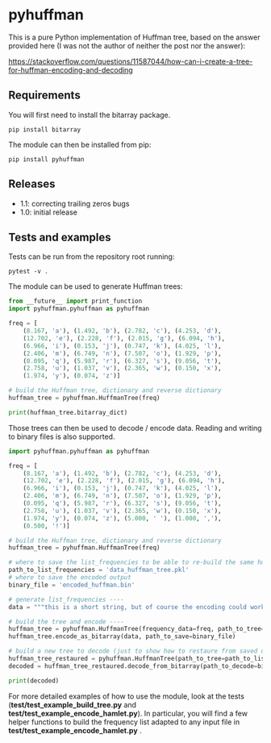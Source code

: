 # pyhuffman

This is a pure Python implementation of Huffman tree, based on the answer provided here (I was not the author of neither the post nor the answer): 

https://stackoverflow.com/questions/11587044/how-can-i-create-a-tree-for-huffman-encoding-and-decoding

## Requirements

You will first need to install the bitarray package.

```
pip install bitarray
```

The module can then be installed from pip:

```
pip install pyhuffman
```

## Releases

- 1.1: correcting trailing zeros bugs
- 1.0: initial release

## Tests and examples

Tests can be run from the repository root running:

```
pytest -v .
```

The module can be used to generate Huffman trees:

```Python
from __future__ import print_function
import pyhuffman.pyhuffman as pyhuffman

freq = [
    (8.167, 'a'), (1.492, 'b'), (2.782, 'c'), (4.253, 'd'),
    (12.702, 'e'), (2.228, 'f'), (2.015, 'g'), (6.094, 'h'),
    (6.966, 'i'), (0.153, 'j'), (0.747, 'k'), (4.025, 'l'),
    (2.406, 'm'), (6.749, 'n'), (7.507, 'o'), (1.929, 'p'),
    (0.095, 'q'), (5.987, 'r'), (6.327, 's'), (9.056, 't'),
    (2.758, 'u'), (1.037, 'v'), (2.365, 'w'), (0.150, 'x'),
    (1.974, 'y'), (0.074, 'z')]

# build the Huffman tree, dictionary and reverse dictionary
huffman_tree = pyhuffman.HuffmanTree(freq)

print(huffman_tree.bitarray_dict)
```

Those trees can then be used to decode / encode data. Reading and writing to binary files is also supported.

```Python
import pyhuffman.pyhuffman as pyhuffman

freq = [
    (8.167, 'a'), (1.492, 'b'), (2.782, 'c'), (4.253, 'd'),
    (12.702, 'e'), (2.228, 'f'), (2.015, 'g'), (6.094, 'h'),
    (6.966, 'i'), (0.153, 'j'), (0.747, 'k'), (4.025, 'l'),
    (2.406, 'm'), (6.749, 'n'), (7.507, 'o'), (1.929, 'p'),
    (0.095, 'q'), (5.987, 'r'), (6.327, 's'), (9.056, 't'),
    (2.758, 'u'), (1.037, 'v'), (2.365, 'w'), (0.150, 'x'),
    (1.974, 'y'), (0.074, 'z'), (5.000, ' '), (1.000, ','),
    (0.500, '!')]

# build the Huffman tree, dictionary and reverse dictionary
huffman_tree = pyhuffman.HuffmanTree(freq)

# where to save the list_frequencies to be able to re-build the same huffman tree
path_to_list_frequencies = 'data_huffman_tree.pkl'
# where to save the encoded output
binary_file = 'encoded_huffman.bin'

# generate list_frequencies ----
data = """this is a short string, but of course the encoding could work as well for any other type and length of data!"""

# build the tree and encode ----
huffman_tree = pyhuffman.HuffmanTree(frequency_data=freq, path_to_tree=path_to_list_frequencies)
huffman_tree.encode_as_bitarray(data, path_to_save=binary_file)

# build a new tree to decode (just to show how to restaure from saved data) ----
huffman_tree_restaured = pyhuffman.HuffmanTree(path_to_tree=path_to_list_frequencies)
decoded = huffman_tree_restaured.decode_from_bitarray(path_to_decode=binary_file)

print(decoded)
```

For more detailed examples of how to use the module, look at the tests (**test/test_example_build_tree.py** and **test/test_example_encode_hamlet.py**). In particular, you will find a few helper functions to build the frequency list adapted to any input file in **test/test_example_encode_hamlet.py** .
